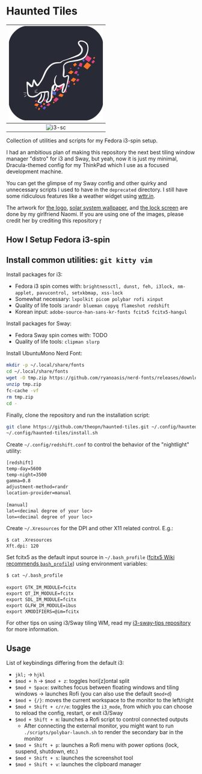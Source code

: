 # Haunted Tiles

| <img src="./assets/haunted-tiles-logo.png" width="250" alt="Haunted Tiles logo"> |
| :--: |
| ![i3-sc](./assets/i3-sc.png) |

Collection of utilities and scripts for my Fedora i3-spin setup.

I had an ambitious plan of making this repository the next best tiling window manager "distro" for i3 and Sway, but yeah, now it is just my minimal, Dracula-themed config for my ThinkPad which I use as a focused development machine.

You can get the glimpse of my Sway config and other quirky and unnecessary scripts I used to have in the `deprecated` directory.
I still have some ridiculous features like a weather widget using [wttr.in](https://github.com/chubin/wttr.in).

The artwork for [the logo](./assets/haunted-tiles-logo.png), [solar system wallpaper](./assets/naomi-solarsys-draculafied.png), and [the lock screen](./assets/naomi-solarsys-draculafied-lockscreen.png) are done by my girlfriend Naomi.
If you are using one of the images, please credit her by crediting this repository

## How I Setup Fedora i3-spin

Install common utilities: `git kitty vim`
- 
Install packages for i3:

- Fedora i3 spin comes with: `brightnessctl, dunst, feh, i3lock, nm-applet, pavucontrol, setxkbmap, xss-lock`
- Somewhat necessary: `lxpolkit picom polybar rofi xinput`
- Quality of life tools :`arandr blueman copyq flameshot redshift`
- Korean input: `adobe-source-han-sans-kr-fonts fcitx5 fcitx5-hangul`

Install packages for Sway:

- Fedora Sway spin comes with: TODO
- Quality of life tools: `clipman slurp`

Install UbuntuMono Nerd Font:

```sh
mkdir -p ~/.local/share/fonts
cd ~/.local/share/fonts
wget -O tmp.zip https://github.com/ryanoasis/nerd-fonts/releases/download/v3.3.0/UbuntuMono.zip
unzip tmp.zip
fc-cache -vf
rm tmp.zip
cd -
```

Finally, clone the repository and run the installation script:

```sh
git clone https://github.com/theopn/haunted-tiles.git ~/.config/haunted-tiles
~/.config/haunted-tiles/install.sh
```

Create `~/.config/redshift.conf` to control the behavior of the "nightlight" utility:

```
[redshift]
temp-day=5600
temp-night=3500
gamma=0.8
adjustment-method=randr
location-provider=manual

[manual]
lat=<decimal degree of your loc>
lon=<decimal degree of your loc>
```

Create `~/.Xresources` for the DPI and other X11 related control. E.g.:

```
$ cat .Xresources 
Xft.dpi: 120
```

Set fcitx5 as the default input source in `~/.bash_profile` ([fcitx5 Wiki recommends `bash_profile`](https://fcitx-im.org/wiki/Setup_Fcitx_5#GLFW_IM_MODULE)) using environment variables:

```
$ cat ~/.bash_profile

export GTK_IM_MODULE=fcitx
export QT_IM_MODULE=fcitx
export SDL_IM_MODULE=fcitx
export GLFW_IM_MODULE=ibus
export XMODIFIERS=@im=fcitx
```

For other tips on using i3/Sway tiling WM, read my [i3-sway-tips repository](https://github.com/theopn/i3-sway-tips) for more information.

## Usage

List of keybindings differing from the default i3:

- `jkl;` -> `hjkl`
- `$mod + h` -> `$mod + z`: toggles hori[z]ontal split
- `$mod + Space`: switches focus between floating windows and tiling windows -> launches Rofi (you can also use the default `$mod+d`)
- `$mod + {/}`: moves the current workspace to the monitor to the left/right
- `$mod + Shift + c/r/e`:  toggles the `i3_mode`, from which you can choose to reload the config, restart, or exit i3/Sway
- `$mod + Shift + m`: launches a Rofi script to control connected outputs
    - After connecting the external monitor, you might want to run `./scripts/polybar-launch.sh` to render the secondary bar in the monitor
- `$mod + Shift + p`: launches a Rofi menu with power options (lock, suspend, shutdown, etc.)
- `$mod + Shift + s`: launches the screenshot tool
- `$mod + Shift + v`: launches the clipboard manager

